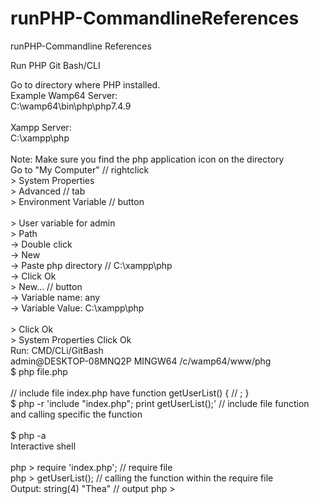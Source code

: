 # runPHP-CommandlineReferences
runPHP-Commandline References

Run PHP Git Bash/CLI

Go to directory where PHP installed.
<br /> Example Wamp64 Server:
<br /> C:\wamp64\bin\php\php7.4.9
<br /> 
<br /> Xampp Server:
<br /> C:\xampp\php
<br /> 
<br /> Note: Make sure you find the php application icon on the directory
<br /> 
Go to "My Computer" // rightclick
<br /> > System Properties 
<br /> > Advanced // tab
<br /> > Environment Variable // button
<br /> 
<br /> > User variable for admin
<br /> > Path 
<br />  → Double click
<br />  → New 
<br />  → Paste php directory // C:\xampp\php
<br />  → Click Ok
<br /> > New... // button
<br />  → Variable name: any
<br />  → Variable Value: C:\xampp\php
<br /> 
<br /> > Click Ok
<br /> > System Properties Click Ok
<br />
Run: CMD/CLi/GitBash 
<br />admin@DESKTOP-08MNQ2P MINGW64 /c/wamp64/www/phg
<br />$ php file.php
<br />
<br /> // include file index.php have function getUserList() {  // ; }
<br />$ php -r 'include "index.php"; print getUserList();' // include file function and calling specific the function
<br />
<br />$ php -a
<br />Interactive shell
<br />
<br />php > require 'index.php'; // require file
<br />php > getUserList();  // calling the function within the require file
<br /> Output: string(4) "Thea" // output
php >

